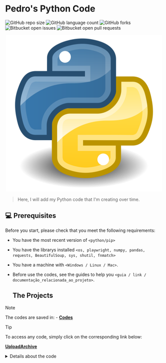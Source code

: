 # Pedro's Python Code

![GitHub repo size](https://img.shields.io/github/repo-size/iuricode/README-template?style=for-the-badge)
![GitHub language count](https://img.shields.io/github/languages/count/iuricode/README-template?style=for-the-badge)
![GitHub forks](https://img.shields.io/github/forks/iuricode/README-template?style=for-the-badge)
![Bitbucket open issues](https://img.shields.io/bitbucket/issues/iuricode/README-template?style=for-the-badge)
![Bitbucket open pull requests](https://img.shields.io/bitbucket/pr-raw/iuricode/README-template?style=for-the-badge)

<p align= "center">
<img src="/assets/imagens/Python.png" width="500" alt="Python">
</p>

> Here, I will add my Python code that I'm creating over time.

## 💻 Prerequisites

Before you start, please check that you meet the following requirements:

- You have the most recent version of `<python/pip>`
- You have the librarys installed `<os, playwright, numpy, pandas, requests, BeautifulSoup, sys, shutil, fnmatch>`
- You have a machine with `<Windows / Linux / Mac>`.
- Before use the codes, see the guides to help you `<guia / link / documentação_relacionada_ao_projeto>`.

  ## The Projects
> [!NOTE]
> The codes are saved in: - [**Codes**](./Codes/)

> [!TIP]
> To access any code, simply click on the corresponding link below:
> 
[**UploadArchive**](./Codes/UploadArchive/)
<details>
<summary>Details about the code</summary>
  
In this project, the code [**coletar_arquivos.py**](./Codes/UploadArchive/coletar_arquivos.py/) acess folders and subfolders from the local you defined;
In the subfolders, the code will shearch for a especific achive (by name or extension) that the user need to definided in [**coletar_arquivos.py**](./Codes/UploadArchive/caminhos.py/);
Then, the program will move the archive to a folder, also defined in `caminhos.py`.


In other words:

`Folder X -> SubFolder X -> Archive X -> Final_Folder`

To do the reverse process:

`Final_Folder -> Achive X -> Folder X -> SubFolder X`

You just need to use: [**coletar_arquivos.py**](./Codes/UploadArchive/devolver_arquivos.py/)




## 🤝 Collaborator

> If you'd like to learn more about the creator of these projects, here's a link to their GitHub profile!

<table align="center">
  <tr>
    <td>
      <a href="https://github.com/PedroX-dev" title="Pedro">
        <img src="/assets/imagens/pedro.jpg" width="500" alt="Pedro"><br>
        <p align="center">
          <b>Pedro Henrique dos Santos Souza Lopes</b>
        </p>
      </a>
    </td>
  </tr>
</table>

## 😄 Become one of the contributors.

Want to be a part of this project? Click [HERE](CONTRIBUTING.md) and read how to contribute.

## 📝 License

This project is licensed. See the [LICENSE](LICENSE.md) file for more details.
